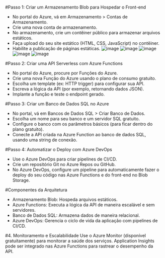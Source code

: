 

#Passo 1: Criar um Armazenamento Blob para Hospedar o Front-end
- No portal do Azure, vá em Armazenamento > Contas de Armazenamento.
- Crie uma nova conta de armazenamento.
- No armazenamento, crie um contêiner público para armazenar arquivos estáticos.
- Faça upload do seu site estático (HTML, CSS, JavaScript) no contêiner.
- Habilite a publicação de páginas estáticas.
![image](https://github.com/user-attachments/assets/9b298236-fa54-4891-9051-1ad4804c7a33)
![image](https://github.com/user-attachments/assets/bdad6f7b-9a7e-48ae-9021-add468cce1cc)
![image](https://github.com/user-attachments/assets/35dd28d8-5e91-47ad-8505-f18453582026)
![image](https://github.com/user-attachments/assets/66bfc419-1bb3-487f-a044-2e11f25abb96)
![image](https://github.com/user-attachments/assets/e79e1f07-f03b-4695-8cd2-3c0db41c4fe6)

#Passo 2: Criar uma API Serverless com Azure Functions
- No portal do Azure, procure por Funções do Azure.
- Crie uma nova Função do Azure usando o plano de consumo gratuito.
- Escolha um template (ex: HTTP trigger) para configurar sua API.
- Escreva a lógica da API (por exemplo, retornando dados JSON).
- Implante a função e teste o endpoint gerado.

#Passo 3: Criar um Banco de Dados SQL no Azure
- No portal, vá em Bancos de Dados SQL > Criar Banco de Dados.
- Escolha um nome para seu banco e um servidor SQL gratuito.
- Configure o banco com os parâmetros básicos (para ficar dentro do plano gratuito).
- Conecte a API criada na Azure Function ao banco de dados SQL, usando uma string de conexão.

#Passo 4: Automatizar o Deploy com Azure DevOps
- Use o Azure DevOps para criar pipelines de CI/CD.
- Crie um repositório Git no Azure Repos ou GitHub.
- No Azure DevOps, configure um pipeline para automaticamente fazer o deploy do seu código nas Azure Functions e do front-end no Blob Storage.

#Componentes da Arquitetura
- Armazenamento Blob: Hospeda arquivos estáticos.
- Azure Functions: Executa a lógica da API de maneira escalável e sem servidores.
- Banco de Dados SQL: Armazena dados de maneira relacional.
- Azure DevOps: Gerencia o ciclo de vida da aplicação com pipelines de CI/CD.

#4. Monitoramento e Escalabilidade
Use o Azure Monitor (disponível gratuitamente) para monitorar a saúde dos serviços.
Application Insights pode ser integrado nas Azure Functions para rastrear o desempenho da API.
